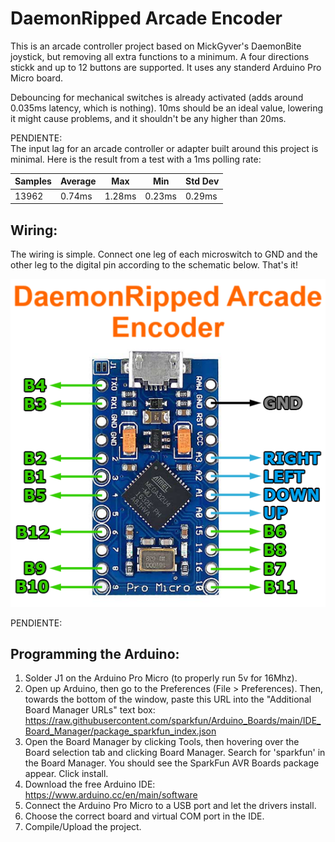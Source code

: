 # DaemonRipped Arcade Encoder
This is an arcade controller project based on MickGyver's DaemonBite joystick, but removing all extra functions to a minimum. A four directions stickk and up to 12 buttons are supported. It uses any standerd Arduino Pro Micro board.

Debouncing for mechanical switches is already activated (adds around 0.035ms latency, which is nothing). 10ms should be an ideal value, lowering it might cause problems, and it shouldn't be any higher than 20ms.

PENDIENTE:  
The input lag for an arcade controller or adapter built around this project is minimal. Here is the result from a test with a 1ms polling rate:

| Samples | Average | Max | Min | Std Dev |
| ------ | ------ | ------ | ------ | ------ | 
| 13962 | 0.74ms | 1.28ms | 0.23ms | 0.29ms |  


## Wiring:  
The wiring is simple. Connect one leg of each microswitch to GND and the other leg to the digital pin according to the schematic below. That's it!  

![Assemble1](images/daemonbite-arcade-encoder-wiring.png)

PENDIENTE:  
## Programming the Arduino:  
1. Solder J1 on the Arduino Pro Micro (to properly run 5v for 16Mhz).
1. Open up Arduino, then go to the Preferences (File > Preferences). Then, towards the bottom of the window, paste this URL into the "Additional Board Manager URLs" text box: https://raw.githubusercontent.com/sparkfun/Arduino_Boards/main/IDE_Board_Manager/package_sparkfun_index.json
1. Open the Board Manager by clicking Tools, then hovering over the Board selection tab and clicking Board Manager. Search for 'sparkfun' in the Board Manager. You should see the SparkFun AVR Boards package appear. Click install.
1. Download the free Arduino IDE: https://www.arduino.cc/en/main/software
2. Connect the Arduino Pro Micro to a USB port and let the drivers install.
3. Choose the correct board and virtual COM port in the IDE.
3. Compile/Upload the project.
